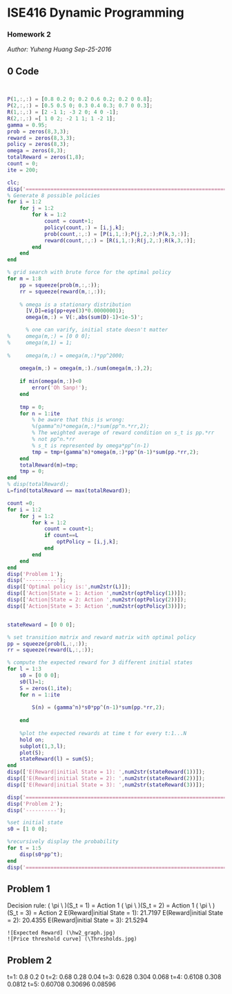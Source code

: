 # ISE416 Dynamic Programming
### Homework 2
_Author: Yuheng Huang_
_Sep-25-2016_

## 0 Code
```matlab


P(1,:,:) = [0.8 0.2 0; 0.2 0.6 0.2; 0.2 0 0.8];
P(2,:,:) = [0.5 0.5 0; 0.3 0.4 0.3; 0.7 0 0.3];
R(1,:,:) = [2 -1 1; -3 2 0; 4 0 -1];
R(2,:,:) =[ 1 0 2; -2 1 1; 1 -2 1];
gamma = 0.95;
prob = zeros(8,3,3);
reward = zeros(8,3,3);
policy = zeros(8,3);
omega = zeros(8,3);
totalReward = zeros(1,8);
count = 0;
ite = 200;

clc;
disp('=================================================================================');
% Generate 8 possible policies
for i = 1:2
    for j = 1:2
        for k = 1:2
            count = count+1;
            policy(count,:) = [i,j,k];
            prob(count,:,:) = [P(i,1,:);P(j,2,:);P(k,3,:)];
            reward(count,:,:) = [R(i,1,:);R(j,2,:);R(k,3,:)];
        end
    end
end

% grid search with brute force for the optimal policy
for m = 1:8
    pp = squeeze(prob(m,:,:));
    rr = squeeze(reward(m,:,:));
    
    % omega is a stationary distribution
      [V,D]=eig(pp+eye(3)*0.00000001);
      omega(m,:) = V(:,abs(sum(D)-1)<1e-5)';

      % one can varify, initial state doesn't matter
%     omega(m,:) = [0 0 0];
%     omega(m,1) = 1;
    
%     omega(m,:) = omega(m,:)*pp^2000;
    
    omega(m,:) = omega(m,:)./sum(omega(m,:),2);
    
    if min(omega(m,:))<0
        error('Oh Sanp!');
    end
    
    tmp = 0;
    for n = 1:ite
        % be aware that this is wrong:
        %(gamma^n)*omega(m,:)*sum(pp^n.*rr,2);
        % The weighted average of reward condition on s_t is pp.*rr
        % not pp^n.*rr
        % s_t is represented by omega*pp^(n-1)
        tmp = tmp+(gamma^n)*omega(m,:)*pp^(n-1)*sum(pp.*rr,2);
    end
    totalReward(m)=tmp;
    tmp = 0;
end
% disp(totalReward);
L=find(totalReward == max(totalReward));

count =0;
for i = 1:2
    for j = 1:2
        for k = 1:2
            count = count+1;
            if count==L
                optPolicy = [i,j,k];
            end
        end
    end
end
disp('Problem 1');
disp('----------');
disp(['Optimal policy is:',num2str(L)]);
disp(['Action|State = 1: Action ',num2str(optPolicy(1))]);
disp(['Action|State = 2: Action ',num2str(optPolicy(2))]);
disp(['Action|State = 3: Action ',num2str(optPolicy(3))]);


stateReward = [0 0 0];

% set transition matrix and reward matrix with optimal policy
pp = squeeze(prob(L,:,:));
rr = squeeze(reward(L,:,:));

% compute the expected reward for 3 different initial states
for l = 1:3
    s0 = [0 0 0];
    s0(l)=1;
    S = zeros(1,ite);
    for n = 1:ite
        
        S(n) = (gamma^n)*s0*pp^(n-1)*sum(pp.*rr,2);
        
    end
    
    %plot the expected rewards at time t for every t:1...N
    hold on;
    subplot(1,3,l);
    plot(S);
    stateReward(l) = sum(S);
end
disp(['E(Reward|initial State = 1): ',num2str(stateReward(1))]);
disp(['E(Reward|initial State = 2): ',num2str(stateReward(2))]);
disp(['E(Reward|initial State = 3): ',num2str(stateReward(3))]);

disp('=================================================================================');
disp('Problem 2');
disp('----------');

%set initial state
s0 = [1 0 0];

%recursively display the probability
for t = 1:5
    disp(s0*pp^t);
end
disp('=================================================================================');
```

## Problem 1
Decision rule:
	\( \pi \ \)(S_t = 1) = Action 1
	\( \pi \ \)(S_t = 2) = Action 1
	\( \pi \ \)(S_t = 3) = Action 2
	E(Reward|initial State = 1): 21.7197
	E(Reward|initial State = 2): 20.4355
	E(Reward|initial State = 3): 21.5294
	
	![Expected Reward] (\hw2_graph.jpg)
	![Price threshold curve] (\Thresholds.jpg)
	
## Problem 2

t=1: 0.8                       0.2                         0
t=2: 0.68                      0.28                      0.04
t=3: 0.628                     0.304                     0.068
t=4: 0.6108                     0.308                    0.0812
t=5: 0.60708                   0.30696                   0.08596


 
